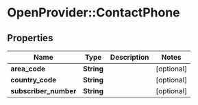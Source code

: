 # OpenProvider::ContactPhone

## Properties
Name | Type | Description | Notes
------------ | ------------- | ------------- | -------------
**area_code** | **String** |  | [optional] 
**country_code** | **String** |  | [optional] 
**subscriber_number** | **String** |  | [optional] 

